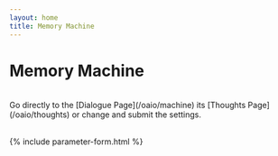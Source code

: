 ```yaml
---
layout: home
title: Memory Machine
---
```

# Memory Machine

<br>
Go directly to the [Dialogue Page](/oaio/machine) its [Thoughts Page](/oaio/thoughts) or change and submit the settings.
<br><br>

{% include parameter-form.html %}
